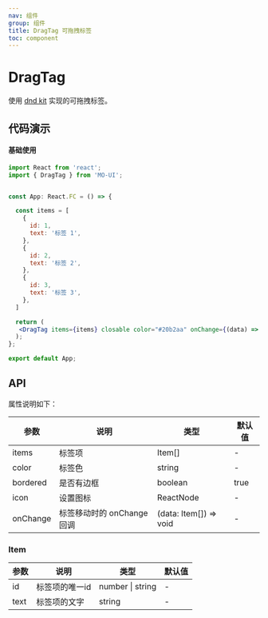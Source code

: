 ```yaml
---
nav: 组件
group: 组件
title: DragTag 可拖拽标签
toc: component
---
```


# DragTag

使用 [dnd kit](https://dndkit.com/) 实现的可拖拽标签。

## 代码演示

#### 基础使用

```jsx
import React from 'react';
import { DragTag } from 'MO-UI';


const App: React.FC = () => {

  const items = [
    {
      id: 1,
      text: '标签 1',
    },
    {
      id: 2,
      text: '标签 2',
    },
    {
      id: 3,
      text: '标签 3',
    },
  ]

  return (
   <DragTag items={items} closable color="#20b2aa" onChange={(data) => {console.log('onChange data', data)}}/>
  );
};

export default App;
```

## API

属性说明如下：

| 参数      | 说明                 | 类型                                                                      | 默认值 |
| --------- | -------------------- | ------------------------------------------------------------------------- | ------ |
| items |标签项 | Item[] | - |
| color      | 标签色             | string                                                                    | -      |
| bordered | 是否有边框         | boolean                                                             | true      |
| icon | 设置图标 | ReactNode | - |
| onChange | 标签移动时的 onChange 回调 | (data: Item[]) => void | - |

### Item
| 参数  | 说明   | 类型   | 默认值 |
| ----- | ------ | ------ | ------ |
| id | 标签项的唯一id | number \| string | -      |
| text | 标签项的文字 | string | -      |



